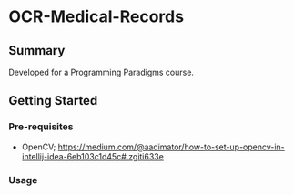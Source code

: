 # OCR-Medical-Records

## Summary

Developed for a Programming Paradigms course.

## Getting Started

### Pre-requisites

* OpenCV;
  https://medium.com/@aadimator/how-to-set-up-opencv-in-intellij-idea-6eb103c1d45c#.zgiti633e


### Usage
